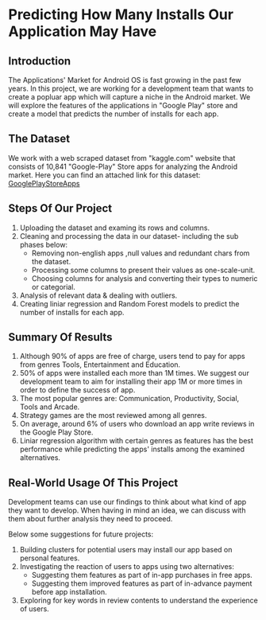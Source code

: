 # Predicting How Many Installs Our Application May Have

## Introduction
The Applications' Market for Android OS is fast growing in the past few years.
In this project, we are working for a development team that wants to create a popluar app which will capture a niche in the Android market.
We will explore the features of the applications in "Google Play" store and create a model that predicts the number of installs for each app.

## The Dataset
We work with a web scraped dataset from "kaggle.com" website that consists of 10,841 "Google-Play" Store apps for analyzing the Android market. Here you can find an attached link for this dataset: [GooglePlayStoreApps](https://www.kaggle.com/lava18/google-play-store-apps)

## Steps Of Our Project
1. Uploading the dataset and examing its rows and columns.
2. Cleaning and processing the data in our dataset- including the sub phases below:
   * Removing non-english apps ,null values and redundant chars from the dataset.
   * Processing some columns to present their values as one-scale-unit.
   * Choosing columns for analysis and converting their types to numeric or categorial.
3. Analysis of relevant data & dealing with outliers.
4. Creating liniar regression and Random Forest models to predict the number of installs for each app.

## Summary Of Results
1. Although 90% of apps are free of charge, users tend to pay for apps from genres Tools, Entertainment and Education.
2. 50% of apps were installed each more than 1M times. We suggest our development team to aim for installing their app 1M or more times in order to define the success of app.
3. The most popular genres are: Communication, Productivity, Social, Tools and Arcade.
4. Strategy games are the most reviewed among all genres.
5. On average, around 6% of users who download an app write reviews in the Google Play Store.
6. Liniar regression algorithm with certain genres as features has the best performance while predicting the apps' installs among the examined alternatives.

## Real-World Usage Of This Project
Development teams can use our findings to think about what kind of app they want to develop.
When having in mind an idea, we can discuss with them about further analysis they need to proceed.

Below some suggestions for future projects:
1. Building clusters for potential users may install our app based on personal features.
2. Investigating the reaction of users to apps using two alternatives:
   * Suggesting them features as part of in-app purchases in free apps.
   * Suggesting them improved features as part of in-advance payment before app installation.
3. Exploring for key words in review contents to understand the experience of users.
